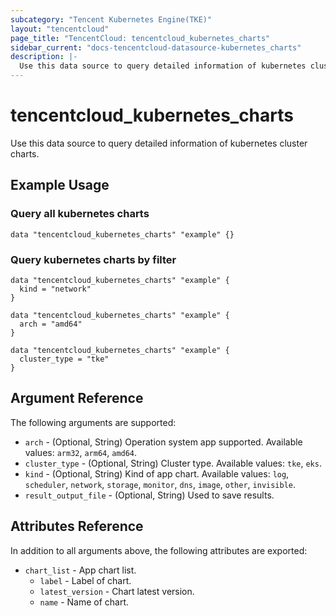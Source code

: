```yaml
---
subcategory: "Tencent Kubernetes Engine(TKE)"
layout: "tencentcloud"
page_title: "TencentCloud: tencentcloud_kubernetes_charts"
sidebar_current: "docs-tencentcloud-datasource-kubernetes_charts"
description: |-
  Use this data source to query detailed information of kubernetes cluster charts.
---
```


# tencentcloud_kubernetes_charts

Use this data source to query detailed information of kubernetes cluster charts.

## Example Usage

### Query all kubernetes charts

```hcl
data "tencentcloud_kubernetes_charts" "example" {}
```

### Query kubernetes charts by filter

```hcl
data "tencentcloud_kubernetes_charts" "example" {
  kind = "network"
}

data "tencentcloud_kubernetes_charts" "example" {
  arch = "amd64"
}

data "tencentcloud_kubernetes_charts" "example" {
  cluster_type = "tke"
}
```

## Argument Reference

The following arguments are supported:

* `arch` - (Optional, String) Operation system app supported. Available values: `arm32`, `arm64`, `amd64`.
* `cluster_type` - (Optional, String) Cluster type. Available values: `tke`, `eks`.
* `kind` - (Optional, String) Kind of app chart. Available values: `log`, `scheduler`, `network`, `storage`, `monitor`, `dns`, `image`, `other`, `invisible`.
* `result_output_file` - (Optional, String) Used to save results.

## Attributes Reference

In addition to all arguments above, the following attributes are exported:

* `chart_list` - App chart list.
  * `label` - Label of chart.
  * `latest_version` - Chart latest version.
  * `name` - Name of chart.


